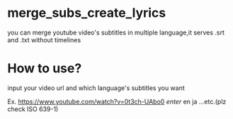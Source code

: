 # merge_subs_create_lyrics
you can merge youtube video's subtitles in multiple language,it serves .srt and .txt without timelines
# How to use?
input your video url and which language's subtitles you want

Ex.
https://www.youtube.com/watch?v=0t3ch-UAbo0 *enter*
en ja ...etc.(plz check ISO 639-1)
